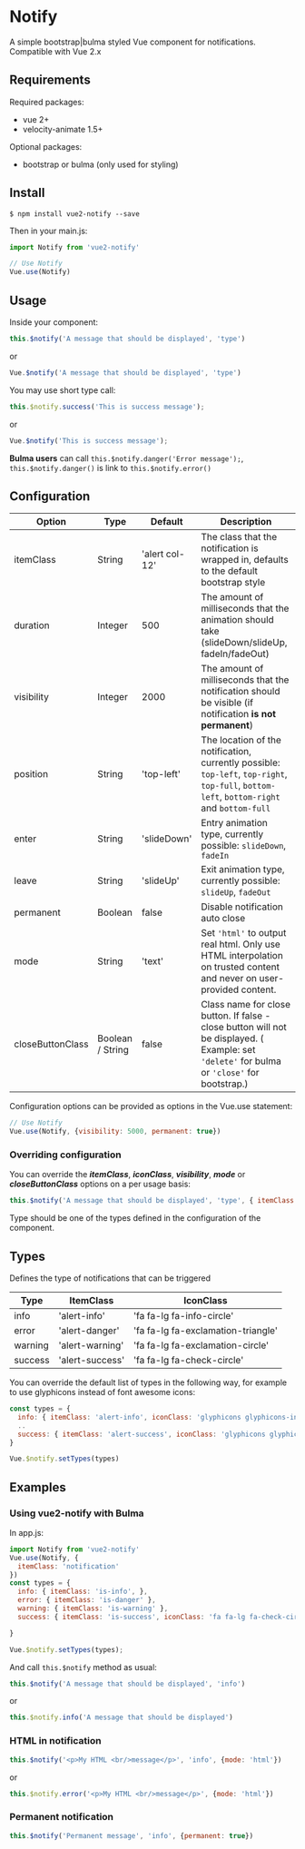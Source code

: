 # Notify

A simple bootstrap|bulma styled Vue component for notifications. Compatible with Vue 2.x

## Requirements

Required packages:
- vue 2+
- velocity-animate 1.5+

Optional packages:
- bootstrap or bulma (only used for styling)

## Install

```
$ npm install vue2-notify --save
```

Then in your main.js:

```js
import Notify from 'vue2-notify'

// Use Notify
Vue.use(Notify)
```

## Usage

Inside your component:

```js
this.$notify('A message that should be displayed', 'type')
```

or

```js
Vue.$notify('A message that should be displayed', 'type')
```

You may use short type call:

```js
this.$notify.success('This is success message');
```

or

```js
Vue.$notify('This is success message');
```

**Bulma users** can call `this.$notify.danger('Error message');`, `this.$notify.danger()` is link to `this.$notify.error()`
## Configuration

| Option            | Type             | Default           | Description
|-------------------|------------------|-------------------|---------------------------------------------------------------------------------------------------------------------------
| itemClass         | String           | 'alert col-12'    | The class that the notification is wrapped in, defaults to the default bootstrap style
| duration          | Integer          | 500               | The amount of milliseconds that the animation should take (slideDown/slideUp, fadeIn/fadeOut)
| visibility        | Integer          | 2000              | The amount of milliseconds that the notification should be visible (if notification __is not permanent__)
| position          | String           | 'top-left'        | The location of the notification, currently possible: `top-left`, `top-right`, `top-full`, `bottom-left`, `bottom-right` and `bottom-full`
| enter             | String           | 'slideDown'       | Entry animation type, currently possible: `slideDown`, `fadeIn`
| leave             | String           | 'slideUp'         | Exit animation type, currently possible: `slideUp`, `fadeOut`
| permanent         | Boolean          | false             | Disable notification auto close
| mode              | String           | 'text'            | Set `'html'` to output real html. Only use HTML interpolation on trusted content and never on user-provided content.
| closeButtonClass  | Boolean / String | false             | Class name for close button. If false - close button will not be displayed. ( Example: set `'delete'` for bulma or `'close'` for bootstrap.)

Configuration options can be provided as options in the Vue.use statement:

```js
// Use Notify
Vue.use(Notify, {visibility: 5000, permanent: true})
```

### Overriding configuration
You can override the ___itemClass___, ___iconClass___, ___visibility___, ___mode___ or ___closeButtonClass___ options on a per usage basis:

```js
this.$notify('A message that should be displayed', 'type', { itemClass: 'alert col-6 alert-info', iconClass: 'fa fa-lg fa-handshake-o', visibility: 10000 })
```

Type should be one of the types defined in the configuration of the component.

## Types

Defines the type of notifications that can be triggered

| Type      | ItemClass         | IconClass                     
|-----------|-------------------|--------------------------------------
| info      | 'alert-info'      | 'fa fa-lg fa-info-circle'     
| error     | 'alert-danger'    | 'fa fa-lg fa-exclamation-triangle'
| warning   | 'alert-warning'   | 'fa fa-lg fa-exclamation-circle'
| success   | 'alert-success'   | 'fa fa-lg fa-check-circle'

You can override the default list of types in the following way, for example to use
glyphicons instead of font awesome icons:

```js
const types = {
  info: { itemClass: 'alert-info', iconClass: 'glyphicons glyphicons-info-sign'},
  ..
  success: { itemClass: 'alert-success', iconClass: 'glyphicons glyphicons-ok'},
}

Vue.$notify.setTypes(types)

```

## Examples

### Using vue2-notify with Bulma

In app.js:
```js
import Notify from 'vue2-notify'
Vue.use(Notify, {
  itemClass: 'notification'
})
const types = {
  info: { itemClass: 'is-info', },
  error: { itemClass: 'is-danger' },
  warning: { itemClass: 'is-warning' },
  success: { itemClass: 'is-success', iconClass: 'fa fa-lg fa-check-circle' }

}

Vue.$notify.setTypes(types);
```
And call `this.$notify` method as usual:
```js
this.$notify('A message that should be displayed', 'info')
```
or
```js
this.$notify.info('A message that should be displayed')
```
### HTML in notification
```js
this.$notify('<p>My HTML <br/>message</p>', 'info', {mode: 'html'})
```
or
```js
this.$notify.error('<p>My HTML <br/>message</p>', {mode: 'html'})
```
### Permanent notification
```js
this.$notify('Permanent message', 'info', {permanent: true})
```
